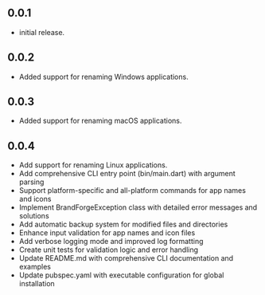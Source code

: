 ## 0.0.1

* initial release.

## 0.0.2

* Added support for renaming Windows applications.

## 0.0.3

* Added support for renaming macOS applications.

## 0.0.4

* Add support for renaming Linux applications.
* Add comprehensive CLI entry point (bin/main.dart) with argument parsing
* Support platform-specific and all-platform commands for app names and icons
* Implement BrandForgeException class with detailed error messages and solutions
* Add automatic backup system for modified files and directories
* Enhance input validation for app names and icon files
* Add verbose logging mode and improved log formatting
* Create unit tests for validation logic and error handling
* Update README.md with comprehensive CLI documentation and examples
* Update pubspec.yaml with executable configuration for global installation
